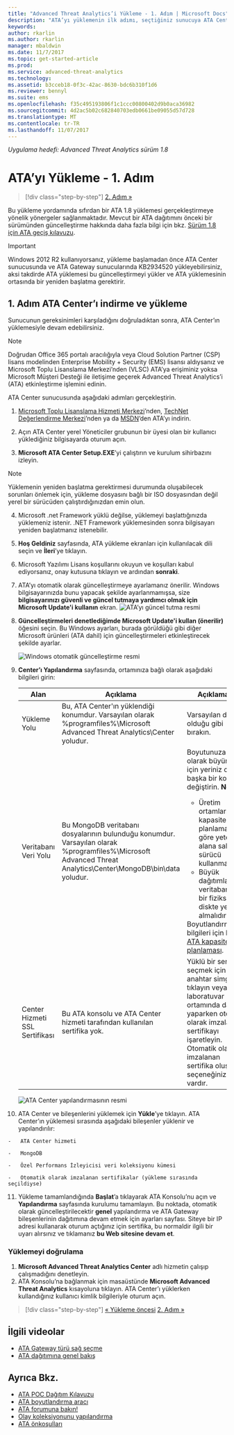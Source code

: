```yaml
---
title: "Advanced Threat Analytics’i Yükleme - 1. Adım | Microsoft Docs"
description: "ATA’yı yüklemenin ilk adımı, seçtiğiniz sunucuya ATA Center’ı indirmeyi ve yüklemeyi kapsar."
keywords: 
author: rkarlin
ms.author: rkarlin
manager: mbaldwin
ms.date: 11/7/2017
ms.topic: get-started-article
ms.prod: 
ms.service: advanced-threat-analytics
ms.technology: 
ms.assetid: b3cceb18-0f3c-42ac-8630-bdc6b310f1d6
ms.reviewer: bennyl
ms.suite: ems
ms.openlocfilehash: f35c495193806f1c1ccc00800402d9b0aca36982
ms.sourcegitcommit: 4d2ac5b02c682840703edb0661be09055d57d728
ms.translationtype: MT
ms.contentlocale: tr-TR
ms.lasthandoff: 11/07/2017
---
```

*Uygulama hedefi: Advanced Threat Analytics sürüm 1.8*


# <a name="install-ata---step-1"></a>ATA’yı Yükleme - 1. Adım

>[!div class="step-by-step"]
[2. Adım »](install-ata-step2.md)

Bu yükleme yordamında sıfırdan bir ATA 1.8 yüklemesi gerçekleştirmeye yönelik yönergeler sağlanmaktadır. Mevcut bir ATA dağıtımını önceki bir sürümünden güncelleştirme hakkında daha fazla bilgi için bkz. [Sürüm 1.8 için ATA geçiş kılavuzu](ata-update-1.8-migration-guide.md).

> [!IMPORTANT] 
> Windows 2012 R2 kullanıyorsanız, yükleme başlamadan önce ATA Center sunucusunda ve ATA Gateway sunucularında KB2934520 yükleyebilirsiniz, aksi takdirde ATA yüklemesi bu güncelleştirmeyi yükler ve ATA yüklemesinin ortasında bir yeniden başlatma gerektirir.

## <a name="step-1-download-and-install-the-ata-center"></a>1. Adım ATA Center’ı indirme ve yükleme
Sunucunun gereksinimleri karşıladığını doğruladıktan sonra, ATA Center’ın yüklemesiyle devam edebilirsiniz.
    
> [!NOTE]
>Doğrudan Office 365 portalı aracılığıyla veya Cloud Solution Partner (CSP) lisans modelinden Enterprise Mobility + Security (EMS) lisansı aldıysanız ve Microsoft Toplu Lisanslama Merkezi’nden (VLSC) ATA’ya erişiminiz yoksa Microsoft Müşteri Desteği ile iletişime geçerek Advanced Threat Analytics’i (ATA) etkinleştirme işlemini edinin.

ATA Center sunucusunda aşağıdaki adımları gerçekleştirin.

1.  [Microsoft Toplu Lisanslama Hizmeti Merkezi](https://www.microsoft.com/Licensing/servicecenter/default.aspx)’nden, [TechNet Değerlendirme Merkezi](http://www.microsoft.com/evalcenter/)’nden ya da [MSDN](https://msdn.microsoft.com/subscriptions/downloads)’den ATA’yı indirin.

2.  Açın ATA Center yerel Yöneticiler grubunun bir üyesi olan bir kullanıcı yüklediğiniz bilgisayarda oturum açın.

3.  **Microsoft ATA Center Setup.EXE**’yi çalıştırın ve kurulum sihirbazını izleyin.

> [!NOTE]   
> Yüklemenin yeniden başlatma gerektirmesi durumunda oluşabilecek sorunları önlemek için, yükleme dosyasını bağlı bir ISO dosyasından değil yerel bir sürücüden çalıştırdığınızdan emin olun.   

4.  Microsoft .net Framework yüklü değilse, yüklemeyi başlattığınızda yüklemeniz istenir. .NET Framework yüklemesinden sonra bilgisayarı yeniden başlatmanız istenebilir.
5.  **Hoş Geldiniz** sayfasında, ATA yükleme ekranları için kullanılacak dili seçin ve **İleri**’ye tıklayın.

6.  Microsoft Yazılımı Lisans koşullarını okuyun ve koşulları kabul ediyorsanız, onay kutusuna tıklayın ve ardından **sonraki**.

7.  ATA’yı otomatik olarak güncelleştirmeye ayarlamanız önerilir. Windows bilgisayarınızda bunu yapacak şekilde ayarlanmamışsa, size **bilgisayarınızı güvenli ve güncel tutmaya yardımcı olmak için Microsoft Update'i kullanın** ekran. 
    ![ATA’yı güncel tutma resmi](media/ata_ms_update.png)

8. **Güncelleştirmeleri denetlediğimde Microsoft Update'i kullan (önerilir)** öğesini seçin. Bu Windows ayarları, burada görüldüğü gibi diğer Microsoft ürünleri (ATA dahil) için güncelleştirmeleri etkinleştirecek şekilde ayarlar. 

    ![Windows otomatik güncelleştirme resmi](media/ata_installupdatesautomatically.png)

8.  **Center’ı Yapılandırma** sayfasında, ortamınıza bağlı olarak aşağıdaki bilgileri girin:

    |Alan|Açıklama|Açıklamalar|
    |---------|---------------|------------|
    |Yükleme Yolu|Bu, ATA Center'ın yüklendiği konumdur. Varsayılan olarak %programfiles%\Microsoft Advanced Threat Analytics\Center yoludur.|Varsayılan değeri olduğu gibi bırakın.|
    |Veritabanı Veri Yolu|Bu MongoDB veritabanı dosyalarının bulunduğu konumdur. Varsayılan olarak %programfiles%\Microsoft Advanced Threat Analytics\Center\MongoDB\bin\data yoludur.|Boyutunuza bağlı olarak büyümek için yeriniz olan başka bir konumla değiştirin. **Not:** <ul><li>Üretim ortamlarında, kapasite planlamasına göre yeterli alana sahip bir sürücü kullanmalısınız.</li><li>Büyük dağıtımlar için veritabanı ayrı bir fiziksel diskte yer almalıdır.</li></ul>Boyutlandırma bilgileri için bkz. [ATA kapasite planlaması](ata-capacity-planning.md).|
    |Center Hizmeti SSL Sertifikası|Bu ATA konsolu ve ATA Center hizmeti tarafından kullanılan sertifika yok.|Yüklü bir sertifika seçmek için anahtar simgesine tıklayın veya laboratuvar ortamında dağıtım yaparken otomatik olarak imzalanan sertifikayı işaretleyin. Otomatik olarak imzalanan sertifika oluşturma seçeneğiniz vardır.|
        
    ![ATA Center yapılandırmasının resmi](media/ATA-Center-Configuration.png)

10.  ATA Center ve bileşenlerini yüklemek için **Yükle**’ye tıklayın.
    ATA Center’ın yüklemesi sırasında aşağıdaki bileşenler yüklenir ve yapılandırılır:

    -   ATA Center hizmeti

    -   MongoDB

    -   Özel Performans İzleyicisi veri koleksiyonu kümesi

    -   Otomatik olarak imzalanan sertifikalar (yükleme sırasında seçildiyse)

11.  Yükleme tamamlandığında **Başlat**’a tıklayarak ATA Konsolu’nu açın ve **Yapılandırma** sayfasında kurulumu tamamlayın.
Bu noktada, otomatik olarak güncelleştirilecektir **genel** yapılandırma ve ATA Gateway bileşenlerinin dağıtımına devam etmek için ayarları sayfası.
Siteye bir IP adresi kullanarak oturum açtığınız için sertifika, bu normaldir ilgili bir uyarı alırsınız ve tıklamanız **bu Web sitesine devam et**.

### <a name="validate-installation"></a>Yüklemeyi doğrulama

1.  **Microsoft Advanced Threat Analytics Center** adlı hizmetin çalışıp çalışmadığını denetleyin.
2.  ATA Konsolu’na bağlanmak için masaüstünde **Microsoft Advanced Threat Analytics** kısayoluna tıklayın. ATA Center’ı yüklerken kullandığınız kullanıcı kimlik bilgileriyle oturum açın.



>[!div class="step-by-step"]
[« Yükleme öncesi](configure-port-mirroring.md)
[2. Adım »](install-ata-step2.md)

## <a name="related-videos"></a>İlgili videolar
- [ATA Gateway türü sağ seçme](https://channel9.msdn.com/Shows/Microsoft-Security/ATA-Deployment-Choose-the-Right-Gateway-Type)
- [ATA dağıtımına genel bakış](https://channel9.msdn.com/Shows/Microsoft-Security/Overview-of-ATA-Deployment-in-10-Minutes)


## <a name="see-also"></a>Ayrıca Bkz.
- [ATA POC Dağıtım Kılavuzu](http://aka.ms/atapoc)
- [ATA boyutlandırma aracı](http://aka.ms/atasizingtool)
- [ATA forumuna bakın!](https://social.technet.microsoft.com/Forums/security/home?forum=mata)
- [Olay koleksiyonunu yapılandırma](configure-event-collection.md)
- [ATA önkoşulları](ata-prerequisites.md)

